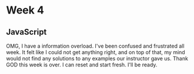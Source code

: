 # Week 4
## JavaScript

OMG, I have a information overload. I've been confused and frustrated all week. It felt like I could not get anything right, and on top of that, my mind would not find any solutions to any examples our instructor gave us. Thank GOD this week is over. I can reset and start fresh. I'll be ready.   